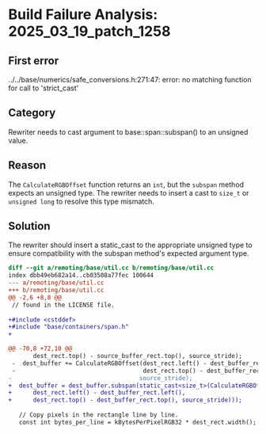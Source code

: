 # Build Failure Analysis: 2025_03_19_patch_1258

## First error
../../base/numerics/safe_conversions.h:271:47: error: no matching function for call to 'strict_cast'

## Category
Rewriter needs to cast argument to base::span::subspan() to an unsigned value.

## Reason
The `CalculateRGBOffset` function returns an `int`, but the `subspan` method expects an unsigned type. The rewriter needs to insert a cast to `size_t` or `unsigned long` to resolve this type mismatch.

## Solution
The rewriter should insert a static_cast to the appropriate unsigned type to ensure compatibility with the subspan method's expected argument type.

```diff
diff --git a/remoting/base/util.cc b/remoting/base/util.cc
index dbb49eb682a14..cb03508a77fec 100644
--- a/remoting/base/util.cc
+++ b/remoting/base/util.cc
@@ -2,6 +8,8 @@
 // found in the LICENSE file.
 
+#include <cstddef>
+#include "base/containers/span.h"
+

@@ -70,8 +72,10 @@
       dest_rect.top() - source_buffer_rect.top(), source_stride);
 -  dest_buffer += CalculateRGBOffset(dest_rect.left() - dest_buffer_rect.left(),
 -                                    dest_rect.top() - dest_buffer_rect.top(),
-                                    source_stride);
+  dest_buffer = dest_buffer.subspan(static_cast<size_t>(CalculateRGBOffset(
+      dest_rect.left() - dest_buffer_rect.left(),
+      dest_rect.top() - dest_buffer_rect.top(), source_stride)));
  
   // Copy pixels in the rectangle line by line.
   const int bytes_per_line = kBytesPerPixelRGB32 * dest_rect.width();